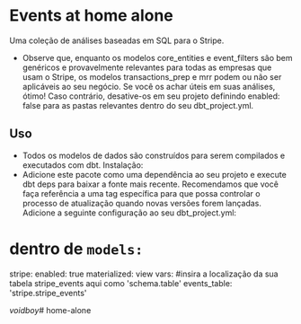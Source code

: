 
# Events at home alone 

Uma coleção de análises baseadas em SQL para o Stripe.

- Observe que, enquanto os modelos core_entities e event_filters são bem genéricos e provavelmente relevantes para todas as empresas que usam o Stripe, os modelos transactions_prep e mrr podem ou não ser aplicáveis ao seu negócio. Se você os achar úteis em suas análises, ótimo! Caso contrário, desative-os em seu projeto definindo enabled: false para as pastas relevantes dentro do seu dbt_project.yml.

## Uso
- Todos os modelos de dados são construídos para serem compilados e executados com dbt. Instalação:
- Adicione este pacote como uma dependência ao seu projeto e execute dbt deps para baixar a fonte mais recente. Recomendamos que você faça referência a uma tag específica para que possa controlar o processo de atualização quando novas versões forem lançadas.
Adicione a seguinte configuração ao seu dbt_project.yml:

# dentro de `models:`
  stripe:
    enabled: true
    materialized: view
    vars:
      #insira a localização da sua tabela stripe_events aqui como 'schema.table'
      events_table: 'stripe.stripe_events'  


$voidboy$# home-alone
